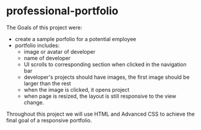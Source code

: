 # professional-portfolio
The Goals of this project were:
- create a sample porfolio for a potential employee
- portfolio includes:
    - image or avatar of developer
    - name of developer
    - UI scrolls to corresponding section when clicked in the navigation bar
    - developer's projects should have images, the first image should be larger than the rest
    - when the image is clicked, it opens project
    - when page is resized, the layout is still responsive to the view change.

Throughout this project we will use HTML and Advanced CSS to achieve the final goal of a responsive portfolio. 
